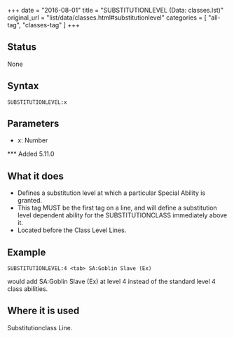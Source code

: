 +++
date = "2016-08-01"
title = "SUBSTITUTIONLEVEL (Data: classes.lst)"
original_url = "list/data/classes.html#substitutionlevel"
categories = [ "all-tag", "classes-tag" ]
+++

## Status

None

## Syntax

`SUBSTITUTIONLEVEL:x`

## Parameters

-   x: Number



<span id="substitutionlevel"></span> \*\*\* Added 5.11.0

What it does
------------

-   Defines a substitution level at which a particular Special Ability
    is granted.
-   This tag MUST be the first tag on a line, and will define a
    substitution level dependent ability for the SUBSTITUTIONCLASS
    immediately above it.
-   Located before the Class Level Lines.

Example
-------

`SUBSTITUTIONLEVEL:4 <tab> SA:Goblin Slave (Ex)`

would add SA:Goblin Slave (Ex) at level 4 instead of the standard level
4 class abilities.

Where it is used
----------------

Substitutionclass Line.

